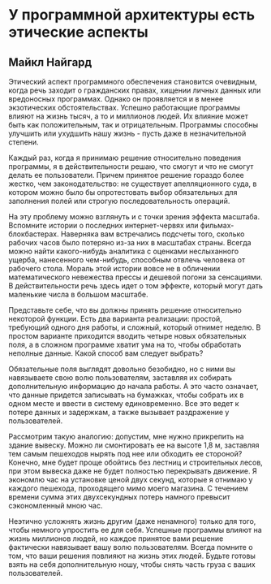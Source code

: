 # У программной архитектуры есть этические аспекты

## Майкл Найгард

Этический аспект программного обеспечения становится очевидным, когда
речь заходит о гражданских правах, хищении личных данных или
вредоносных программах. Однако он проявляется и в менее экзотических
обстоятельствах. Успешно работающие программы влияют на жизнь тысяч, а то
и миллионов людей. Их влияние может быть как положительным, так и
отрицательным. Программы способны улучшить или ухудшить нашу жизнь -
пусть даже в незначительной степени.

Каждый раз, когда я принимаю решение относительно поведения
программы, я в действительности решаю, что смогут и что не смогут делать ее
пользователи. Причем принятое решение гораздо более жестко, чем
законодательство: не существует апелляционного суда, в котором можно было бы
опротестовать выбор обязательных для заполнения полей или строгую
последовательность операций.

На эту проблему можно взглянуть и с точки зрения эффекта масштаба.
Вспомните истории о последних интернет-червях или фильмах-блокбастерах.
Наверняка вам встречались подсчеты того, сколько рабочих часов было
потеряно из-за них в масштабах страны. Всегда можно найти какого-нибудь
аналитика с оценками неслыханного ущерба, нанесенного чем-нибудь,
способным отвлечь человека от рабочего стола. Мораль этой истории вовсе не
в обличении математического невежества прессы и дешевой погони за
сенсациями. В действительности речь здесь идет о том эффекте, который могут
дать маленькие числа в большом масштабе.

Представьте себе, что вы должны принять решение относительно
некоторой функции. Есть два варианта реализации: простой, требующий
одного дня работы, и сложный, который отнимет неделю. В простом варианте
приходится вводить четыре новых обязательных поля, а в сложном
программе хватит ума на то, чтобы обработать неполные данные. Какой способ
вам следует выбрать?

Обязательные поля выглядят довольно безобидно, но с ними вы навязываете
свою волю пользователям, заставляя их собирать дополнительную
информацию до начала работы. А это часто означает, что данные придется
записывать на бумажках, чтобы собрать их в одном месте и ввести в систему
единовременно. Все это ведет к потере данных и задержкам, а также вызывает
раздражение у пользователей.

Рассмотрим такую аналогию: допустим, мне нужно прикрепить на здание
вывеску. Можно ли смонтировать ее на высоте 1,8 м, заставляя тем самым
пешеходов нырять под нее или обходить ее стороной? Конечно, мне будет
проще обойтись без лестниц и строительных лесов, при этом вывеска даже
не будет полностью перекрывать движение. Я экономлю час на установке
ценой двух секунд, которые я отнимаю у каждого пешехода, проходящего
мимо моего магазина. С течением времени сумма этих двухсекундных
потерь намного превысит сэкономленный мною час.

Неэтично усложнять жизнь другим (даже ненамного) только для того,
чтобы немного упростить ее для себя. Успешные программы влияют на жизнь
миллионов людей, но каждое принятое вами решение фактически
навязывает вашу волю пользователям. Всегда помните о том, что ваши решения
повлияют на жизнь этих людей. Будьте готовы взять на себя дополнительную
ношу, чтобы снять часть груза с ваших пользователей.